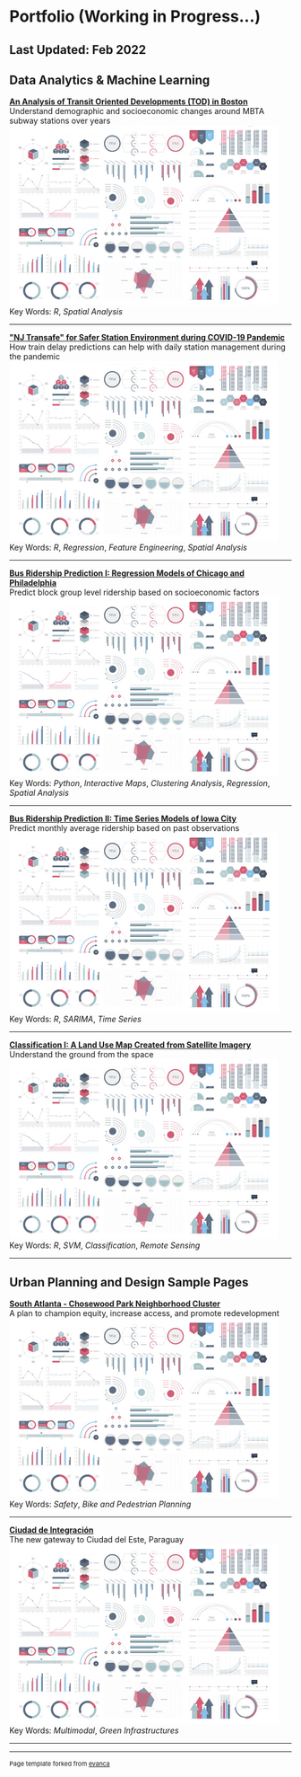 # Portfolio (Working in Progress...)
Last Updated: Feb 2022   
---

## Data Analytics & Machine Learning

**[An Analysis of Transit Oriented Developments (TOD) in Boston](/sample_page)**   
Understand demographic and socioeconomic changes around MBTA subway stations over years
<img src="images/dummy_thumbnail.jpg?raw=true"/>   
Key Words: *R*, *Spatial Analysis*

---
**["NJ Transafe" for Safer Station Environment during COVID-19 Pandemic](/pdf/sample_presentation.pdf)**   
How train delay predictions can help with daily station management during the pandemic
<img src="images/dummy_thumbnail.jpg?raw=true"/>   
Key Words: *R*, *Regression*, *Feature Engineering*, *Spatial Analysis*

---
**[Bus Ridership Prediction I: Regression Models of Chicago and Philadelphia](http://example.com/)**   
Predict block group level ridership based on socioeconomic factors
<img src="images/dummy_thumbnail.jpg?raw=true"/>   
Key Words: *Python*, *Interactive Maps*, *Clustering Analysis*, *Regression*, *Spatial Analysis*

---
**[Bus Ridership Prediction II: Time Series Models of Iowa City](http://example.com/)**   
Predict monthly average ridership based on past observations
<img src="images/dummy_thumbnail.jpg?raw=true"/>   
Key Words: *R*, *SARIMA*, *Time Series*

---
**[Classification I: A Land Use Map Created from Satellite Imagery](http://example.com/)**   
Understand the ground from the space
<img src="images/dummy_thumbnail.jpg?raw=true"/>   
Key Words: *R*, *SVM*, *Classification*, *Remote Sensing*

---
## Urban Planning and Design Sample Pages

**[South Atlanta - Chosewood Park Neighborhood Cluster](http://example.com/)**   
A plan to champion equity, increase access, and promote redevelopment
<img src="images/dummy_thumbnail.jpg?raw=true"/>   
Key Words: *Safety*, *Bike and Pedestrian Planning*

---
**[Ciudad de Integración](http://example.com/)**   
The new gateway to Ciudad del Este, Paraguay   
<img src="images/dummy_thumbnail.jpg?raw=true"/>   
Key Words: *Multimodal*, *Green Infrastructures*

---




---
<p style="font-size:11px">Page template forked from <a href="https://github.com/evanca/quick-portfolio">evanca</a></p>
<!-- Remove above link if you don't want to attibute -->
